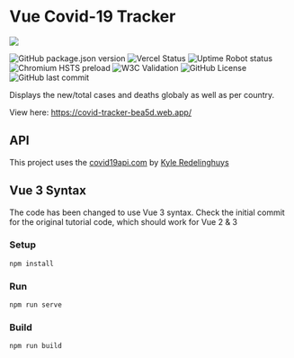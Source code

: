 # Vue Covid-19 Tracker
![](https://i.imgur.com/BEI1Gwo.png)

![GitHub package.json version](https://img.shields.io/github/package-json/v/humble-barnacle001/vue-covid-tracker) ![Vercel Status](https://vercelbadge.vercel.app/api/humble-barnacle001/vue-covid-tracker) ![Uptime Robot status](https://img.shields.io/uptimerobot/status/m789999670-a2d32ff86edbcd5a6279ea96) ![Chromium HSTS preload](https://img.shields.io/hsts/preload/barnacle-covid-tracker.vercel.app) ![W3C Validation](https://img.shields.io/w3c-validation/html?targetUrl=https%3A%2F%2Fbarnacle-covid-tracker.vercel.app%2F) ![GitHub License](https://img.shields.io/github/license/humble-barnacle001/vue-covid-tracker) ![GitHub last commit](https://img.shields.io/github/last-commit/humble-barnacle001/vue-covid-tracker)

Displays the new/total cases and deaths globaly as well as per country.

View here: https://covid-tracker-bea5d.web.app/

## API

This project uses the [covid19api.com](https://covid19api.com/) by [Kyle Redelinghuys](https://twitter.com/ksredelinghuys)

## Vue 3 Syntax

The code has been changed to use Vue 3 syntax. Check the initial commit for the original tutorial code, which should work for Vue 2 & 3

### Setup

```
npm install
```

### Run

```
npm run serve
```

### Build

```
npm run build
```
